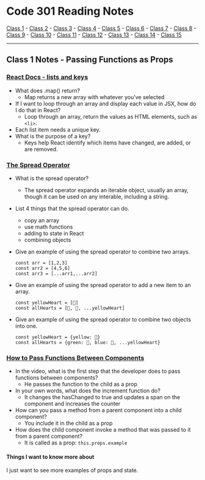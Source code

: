 # Code 301 Reading Notes

[Class 1](https://mel-johnston.github.io/reading-notes/301/class1) -
[Class 2](https://mel-johnston.github.io/reading-notes/301/class2) -
[Class 3](https://mel-johnston.github.io/reading-notes/301/class3) -
[Class 4](https://mel-johnston.github.io/reading-notes/301/class4) -
[Class 5](https://mel-johnston.github.io/reading-notes/301/class5) -
[Class 6](https://mel-johnston.github.io/reading-notes/301/class6) -
[Class 7](https://mel-johnston.github.io/reading-notes/301/class7) -
[Class 8](https://mel-johnston.github.io/reading-notes/301/class8) -
[Class 9](https://mel-johnston.github.io/reading-notes/301/class9) -
[Class 10](https://mel-johnston.github.io/reading-notes/301/class10) -
[Class 11](https://mel-johnston.github.io/reading-notes/301/class11) -
[Class 12](https://mel-johnston.github.io/reading-notes/301/class12) -
[Class 13](https://mel-johnston.github.io/reading-notes/301/class13) -
[Class 14](https://mel-johnston.github.io/reading-notes/301/class14) -
[Class 15](https://mel-johnston.github.io/reading-notes/301/class15)

---

## Class 1 Notes - Passing Functions as Props

### [React Docs - lists and keys](https://reactjs.org/docs/lists-and-keys.html)

- What does .map() return?
  - Map returns a new array with whatever you've selected
- If I want to loop through an array and display each value in JSX, how do I do that in React?
  - Loop through an array, return the values as HTML elements, such as `<li>`.
- Each list item needs a unique key.
- What is the purpose of a key?
  - Keys help React identify which items have changed, are added, or are removed.

### [The Spread Operator](https://medium.com/coding-at-dawn/how-to-use-the-spread-operator-in-javascript-b9e4a8b06fab)

- What is the spread operator?
  - The spread operator expands an iterable object, usually an array, though it can be used on any interable, including a string.
- List 4 things that the spread operator can do.
  - copy an array
  - use math functions
  - adding to state in React
  - combining objects
- Give an example of using the spread operator to combine two arrays.
      
      const arr = [1,2,3]
      const arr2 = [4,5,6]
      const arr3 = [...arr1,...arr2]

- Give an example of using the spread operator to add a new item to an array.

      const yellowHeart = [💛]
      const allHearts = [💚, 💙, ...yellowHeart]

- Give an example of using the spread operator to combine two objects into one.

      const yellowHeart = {yellow: 💛}
      const allHearts = {green: 💚, blue: 💙, ...yellowHeart}

### [How to Pass Functions Between Components](https://www.youtube.com/watch?v=c05OL7XbwXU&ab_channel=SteveGriffith-Prof3ssorSt3v3)

- In the video, what is the first step that the developer does to pass functions between components?
  - He passes the function to the child as a prop
- In your own words, what does the increment function do?
  - It changes the hasChanged to true and updates a span on the component and increases the counter
- How can you pass a method from a parent component into a child component?
  - You include it in the child as a prop
- How does the child component invoke a method that was passed to it from a parent component?
  - It is called as a prop: `this.props.example`

#### Things I want to know more about

I just want to see more examples of props and state.